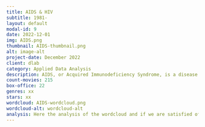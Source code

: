 ```yaml
---
title: AIDS & HIV
subtitle: 1981-
layout: default
modal-id: 9
date: 2022-12-01
img: AIDS.png
thumbnail: AIDS-thumbnail.png
alt: image-alt
project-date: December 2022
client: dlab
category: Applied Data Analysis
description: AIDS, or Acquired Immunodeficiency Syndrome, is a disease caused by the human immunodeficiency virus (HIV). HIV attacks and weakens the immune system, making it difficult for the body to fight off infections and diseases. AIDS is the most severe stage of HIV infection, and it occurs when the immune system is severely damaged and the body is unable to fight off infections. AIDS can be transmitted through the exchange of certain bodily fluids, such as blood, semen, vaginal secretions, and breast milk. It can also be transmitted from an HIV-positive mother to her baby during pregnancy, childbirth, or breastfeeding. There is currently no cure for AIDS, but antiretroviral therapy can effectively manage HIV infection and prevent the development of AIDS.
count-movies: 215
box-office: 22
genres: xx
stars: xx
wordcloud: AIDS-wordcloud.png
wordcloud-alt: wordcloud-alt
analysis: Here the analysis of the wordcloud and if we are satisfied of the classification.
---
```

